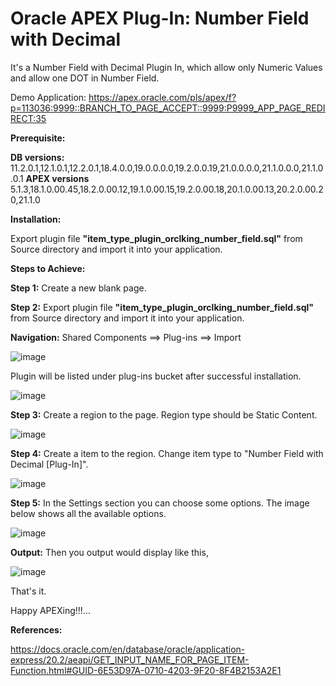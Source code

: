 # Oracle APEX Plug-In: Number Field with Decimal

It's a Number Field with Decimal Plugin In, which allow only Numeric Values and allow one DOT in Number Field.

Demo Application: https://apex.oracle.com/pls/apex/f?p=113036:9999::BRANCH_TO_PAGE_ACCEPT::9999:P9999_APP_PAGE_REDIRECT:35

**Prerequisite:**

**DB versions:**	11.2.0.1,12.1.0.1,12.2.0.1,18.4.0.0,19.0.0.0.0,19.2.0.0.19,21.0.0.0.0,21.1.0.0.0,21.1.0.0.1
**APEX versions**	5.1.3,18.1.0.00.45,18.2.0.00.12,19.1.0.00.15,19.2.0.00.18,20.1.0.00.13,20.2.0.00.20,21.1.0

**Installation:**

Export plugin file **"item_type_plugin_orclking_number_field.sql"** from Source directory and import it into your application.

**Steps to Achieve:**

**Step 1:** Create a new blank page.

**Step 2:** Export plugin file **"item_type_plugin_orclking_number_field.sql"** from Source directory and import it into your application.

**Navigation:** Shared Components ==> Plug-ins ==> Import

![image](https://user-images.githubusercontent.com/85283603/121245062-a56b3d00-c8b0-11eb-9d08-c7274b46e5e7.png)

Plugin will be listed under plug-ins bucket after successful installation.

![image](https://user-images.githubusercontent.com/85283603/121245137-ba47d080-c8b0-11eb-9d65-d194142e0a3a.png)

**Step 3:** Create a region to the page. Region type should be Static Content.

![image](https://user-images.githubusercontent.com/85283603/121245222-d51a4500-c8b0-11eb-8283-57caa142e2a2.png)

**Step 4:** Create a item to the region. Change item type to "Number Field with Decimal [Plug-In]".

![image](https://user-images.githubusercontent.com/85283603/121245334-f8dd8b00-c8b0-11eb-9d10-5d7d683b073e.png)

**Step 5:** In the Settings section you can choose some options. The image below shows all the available options.

![image](https://user-images.githubusercontent.com/85283603/121245466-1dd1fe00-c8b1-11eb-8251-03312ca5f699.png)

**Output:** Then you output would display like this,

![image](https://user-images.githubusercontent.com/85283603/121245551-35a98200-c8b1-11eb-851a-f4da1780fe99.png)

That's it.

Happy APEXing!!!...

**References:**

https://docs.oracle.com/en/database/oracle/application-express/20.2/aeapi/GET_INPUT_NAME_FOR_PAGE_ITEM-Function.html#GUID-6E53D97A-0710-4203-9F20-8F4B2153A2E1
